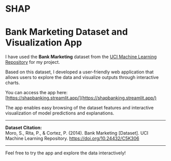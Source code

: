 # SHAP
# Bank Marketing Dataset and Visualization App

I have used the **Bank Marketing** dataset from the [UCI Machine Learning Repository](https://archive.ics.uci.edu/ml/datasets/Bank+Marketing) for my project.

Based on this dataset, I developed a user-friendly web application that allows users to explore the data and visualize outputs through interactive charts.

You can access the app here:  
[https://shapbanking.streamlit.app/](https://shapbanking.streamlit.app/)

The app enables easy browsing of the dataset features and interactive visualization of model predictions and explanations.

---

**Dataset Citation:**  
Moro, S., Rita, P., & Cortez, P. (2014). Bank Marketing [Dataset]. UCI Machine Learning Repository. https://doi.org/10.24432/C5K306

---

Feel free to try the app and explore the data interactively!
